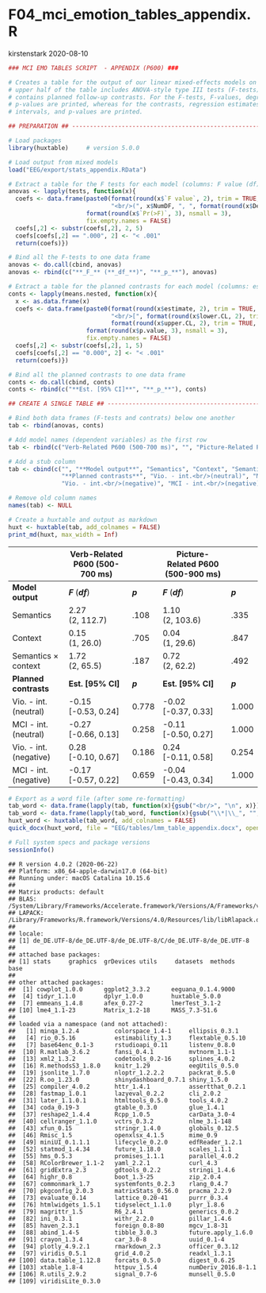F04\_mci\_emotion\_tables\_appendix.R
================
kirstenstark
2020-08-10

``` r
### MCI EMO TABLES SCRIPT  - APPENDIX (P600) ###

# Creates a table for the output of our linear mixed-effects models on P600 amplitudes. The 
# upper half of the table includes ANOVA-style type III tests (F-tests), the bottom half 
# contains planned follow-up contrasts. For the F-tests, F-values, degrees of freedom, and 
# p-values are printed, whereas for the contrasts, regression estimates, 95% confidence 
# intervals, and p-values are printed.

## PREPARATION ## ---------------------------------------------------------------------------------

# Load packages
library(huxtable)     # version 5.0.0

# Load output from mixed models
load("EEG/export/stats_appendix.RData")

# Extract a table for the F tests for each model (columns: F value (df), p-value)
anovas <- lapply(tests, function(x){
  coefs <- data.frame(paste0(format(round(x$`F value`, 2), trim = TRUE, nsmall = 2),
                             "<br/>(", x$NumDF, ", ", format(round(x$DenDF, 1), trim = TRUE, nsmall = 1), ")"),
                      format(round(x$`Pr(>F)`, 3), nsmall = 3),
                      fix.empty.names = FALSE)
  coefs[,2] <- substr(coefs[,2], 2, 5)
  coefs[coefs[,2] == ".000", 2] <- "< .001"
  return(coefs)})

# Bind all the F-tests to one data frame
anovas <- do.call(cbind, anovas)
anovas <- rbind(c("**_F_** (**_df_**)", "**_p_**"), anovas)

# Extract a table for the planned contrasts for each model (columns: estimate [CI], p-value)
conts <- lapply(means.nested, function(x){
  x <- as.data.frame(x)
  coefs <- data.frame(paste0(format(round(x$estimate, 2), trim = TRUE, nsmall = 2),
                             "<br/>[", format(round(x$lower.CL, 2), trim = TRUE, nsmall = 2), ", ",
                             format(round(x$upper.CL, 2), trim = TRUE, nsmall = 2), "]"),
                      format(round(x$p.value, 3), nsmall = 3),
                      fix.empty.names = FALSE)
  coefs[,2] <- substr(coefs[,2], 1, 5)
  coefs[coefs[,2] == "0.000", 2] <- "< .001"
  return(coefs)})

# Bind all the planned contrasts to one data frame
conts <- do.call(cbind, conts)
conts <- rbind(c("**Est. [95% CI]**", "**_p_**"), conts)

## CREATE A SINGLE TABLE ## -----------------------------------------------------------------------

# Bind both data frames (F-tests and contrats) below one another
tab <- rbind(anovas, conts)

# Add model names (dependent variables) as the first row
tab <- rbind(c("Verb-Related P600 (500-700 ms)", "", "Picture-Related P600 (500-900 ms)", ""), tab)

# Add a stub column
tab <- cbind(c("", "**Model output**", "Semantics", "Context", "Semantics × context",
               "**Planned contrasts**", "Vio. - int.<br/>(neutral)", "MCI - int.<br/>(neutral)",
               "Vio. - int.<br/>(negative)", "MCI - int.<br/>(negative)"), tab)

# Remove old column names
names(tab) <- NULL

# Create a huxtable and output as markdown
huxt <- huxtable(tab, add_colnames = FALSE)
print_md(huxt, max_width = Inf)
```

|                            | Verb-Related P600 (500-700 ms) |         | Picture-Related P600 (500-900 ms) |         |
| -------------------------- | ------------------------------ | ------- | --------------------------------- | ------- |
| **Model output**           | ***F*** (***df***)             | ***p*** | ***F*** (***df***)                | ***p*** |
| Semantics                  | 2.27<br/>(2, 112.7)            | .108    | 1.10<br/>(2, 103.6)               | .335    |
| Context                    | 0.15<br/>(1, 26.0)             | .705    | 0.04<br/>(1, 29.6)                | .847    |
| Semantics × context        | 1.72<br/>(2, 65.5)             | .187    | 0.72<br/>(2, 62.2)                | .492    |
| **Planned contrasts**      | **Est. \[95% CI\]**            | ***p*** | **Est. \[95% CI\]**               | ***p*** |
| Vio. - int.<br/>(neutral)  | \-0.15<br/>\[-0.53, 0.24\]     | 0.778   | \-0.02<br/>\[-0.37, 0.33\]        | 1.000   |
| MCI - int.<br/>(neutral)   | \-0.27<br/>\[-0.66, 0.13\]     | 0.258   | \-0.11<br/>\[-0.50, 0.27\]        | 1.000   |
| Vio. - int.<br/>(negative) | 0.28<br/>\[-0.10, 0.67\]       | 0.186   | 0.24<br/>\[-0.11, 0.58\]          | 0.254   |
| MCI - int.<br/>(negative)  | \-0.17<br/>\[-0.57, 0.22\]     | 0.659   | \-0.04<br/>\[-0.43, 0.34\]        | 1.000   |

``` r
# Export as a word file (after some re-formatting)
tab_word <- data.frame(lapply(tab, function(x){gsub("<br/>", "\n", x)}))
tab_word <- data.frame(lapply(tab_word, function(x){gsub("\\*|\\_", "", x)}))
huxt_word <- huxtable(tab_word, add_colnames = FALSE)
quick_docx(huxt_word, file = "EEG/tables/lmm_table_appendix.docx", open = FALSE)
```

``` r
# Full system specs and package versions
sessionInfo()
```

    ## R version 4.0.2 (2020-06-22)
    ## Platform: x86_64-apple-darwin17.0 (64-bit)
    ## Running under: macOS Catalina 10.15.6
    ## 
    ## Matrix products: default
    ## BLAS:   /System/Library/Frameworks/Accelerate.framework/Versions/A/Frameworks/vecLib.framework/Versions/A/libBLAS.dylib
    ## LAPACK: /Library/Frameworks/R.framework/Versions/4.0/Resources/lib/libRlapack.dylib
    ## 
    ## locale:
    ## [1] de_DE.UTF-8/de_DE.UTF-8/de_DE.UTF-8/C/de_DE.UTF-8/de_DE.UTF-8
    ## 
    ## attached base packages:
    ## [1] stats     graphics  grDevices utils     datasets  methods   base     
    ## 
    ## other attached packages:
    ##  [1] cowplot_1.0.0      ggplot2_3.3.2      eeguana_0.1.4.9000
    ##  [4] tidyr_1.1.0        dplyr_1.0.0        huxtable_5.0.0    
    ##  [7] emmeans_1.4.8      afex_0.27-2        lmerTest_3.1-2    
    ## [10] lme4_1.1-23        Matrix_1.2-18      MASS_7.3-51.6     
    ## 
    ## loaded via a namespace (and not attached):
    ##   [1] minqa_1.2.4          colorspace_1.4-1     ellipsis_0.3.1      
    ##   [4] rio_0.5.16           estimability_1.3     flextable_0.5.10    
    ##   [7] base64enc_0.1-3      rstudioapi_0.11      listenv_0.8.0       
    ##  [10] R.matlab_3.6.2       fansi_0.4.1          mvtnorm_1.1-1       
    ##  [13] xml2_1.3.2           codetools_0.2-16     splines_4.0.2       
    ##  [16] R.methodsS3_1.8.0    knitr_1.29           eegUtils_0.5.0      
    ##  [19] jsonlite_1.7.0       nloptr_1.2.2.2       packrat_0.5.0       
    ##  [22] R.oo_1.23.0          shinydashboard_0.7.1 shiny_1.5.0         
    ##  [25] compiler_4.0.2       httr_1.4.1           assertthat_0.2.1    
    ##  [28] fastmap_1.0.1        lazyeval_0.2.2       cli_2.0.2           
    ##  [31] later_1.1.0.1        htmltools_0.5.0      tools_4.0.2         
    ##  [34] coda_0.19-3          gtable_0.3.0         glue_1.4.1          
    ##  [37] reshape2_1.4.4       Rcpp_1.0.5           carData_3.0-4       
    ##  [40] cellranger_1.1.0     vctrs_0.3.2          nlme_3.1-148        
    ##  [43] xfun_0.15            stringr_1.4.0        globals_0.12.5      
    ##  [46] Rmisc_1.5            openxlsx_4.1.5       mime_0.9            
    ##  [49] miniUI_0.1.1.1       lifecycle_0.2.0      edfReader_1.2.1     
    ##  [52] statmod_1.4.34       future_1.18.0        scales_1.1.1        
    ##  [55] hms_0.5.3            promises_1.1.1       parallel_4.0.2      
    ##  [58] RColorBrewer_1.1-2   yaml_2.2.1           curl_4.3            
    ##  [61] gridExtra_2.3        gdtools_0.2.2        stringi_1.4.6       
    ##  [64] highr_0.8            boot_1.3-25          zip_2.0.4           
    ##  [67] commonmark_1.7       systemfonts_0.2.3    rlang_0.4.7         
    ##  [70] pkgconfig_2.0.3      matrixStats_0.56.0   pracma_2.2.9        
    ##  [73] evaluate_0.14        lattice_0.20-41      purrr_0.3.4         
    ##  [76] htmlwidgets_1.5.1    tidyselect_1.1.0     plyr_1.8.6          
    ##  [79] magrittr_1.5         R6_2.4.1             generics_0.0.2      
    ##  [82] ini_0.3.1            withr_2.2.0          pillar_1.4.6        
    ##  [85] haven_2.3.1          foreign_0.8-80       mgcv_1.8-31         
    ##  [88] abind_1.4-5          tibble_3.0.3         future.apply_1.6.0  
    ##  [91] crayon_1.3.4         car_3.0-8            uuid_0.1-4          
    ##  [94] plotly_4.9.2.1       rmarkdown_2.3        officer_0.3.12      
    ##  [97] viridis_0.5.1        grid_4.0.2           readxl_1.3.1        
    ## [100] data.table_1.12.8    forcats_0.5.0        digest_0.6.25       
    ## [103] xtable_1.8-4         httpuv_1.5.4         numDeriv_2016.8-1.1 
    ## [106] R.utils_2.9.2        signal_0.7-6         munsell_0.5.0       
    ## [109] viridisLite_0.3.0
